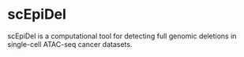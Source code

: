 # scEpiDel
scEpiDel is a computational tool for detecting full genomic deletions in single-cell ATAC-seq cancer datasets.
